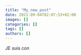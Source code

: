 ```yaml
---
title: "My_new_post"
date: 2021-09-04T02:07:53+02:00
images: []
categories: []
tags: []
authors: []
---
```



JE suis con
